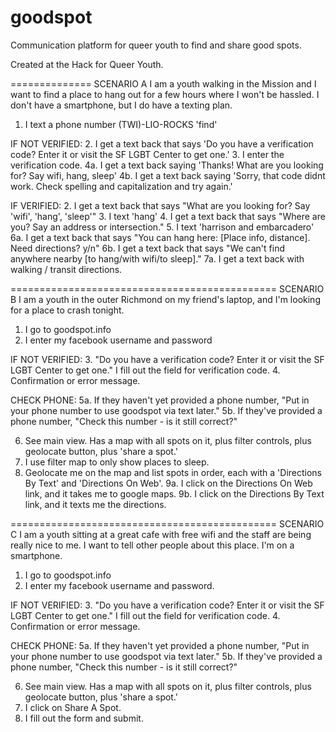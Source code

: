 goodspot
===========

Communication platform for queer youth to find and share good spots.

Created at the Hack for Queer Youth.

==============
SCENARIO A
I am a youth walking in the Mission and I want to find a place to hang out for a few hours where I won't be hassled. I don't have a smartphone, but I do have a texting plan.

1. I text a phone number (TWI)-LIO-ROCKS 'find'

IF NOT VERIFIED:
2. I get a text back that says 'Do you have a verification code? Enter it or visit the SF LGBT Center to get one.'
3. I enter the verification code.
4a. I get a text back saying 'Thanks! What are you looking for? Say wifi, hang, sleep'
4b. I get a text back saying 'Sorry, that code didnt work. Check spelling and capitalization and try again.'

IF VERIFIED:
2. I get a text back that says "What are you looking for? Say 'wifi', 'hang', 'sleep'"
3. I text 'hang'
4. I get a text back that says "Where are you? Say an address or intersection."
5. I text 'harrison and embarcadero'
6a. I get a text back that says "You can hang here: [Place info, distance]. Need directions? y/n"
6b. I get a text back that says "We can't find anywhere nearby [to hang/with wifi/to sleep]."
7a. I get a text back with walking / transit directions.

==============================================
SCENARIO B
I am a youth in the outer Richmond on my friend's laptop, and I'm looking for a place to crash tonight.

1. I go to goodspot.info
2. I enter my facebook username and password

IF NOT VERIFIED:
3. "Do you have a verification code? Enter it or visit the SF LGBT Center to get one." I fill out the field for verification code.
4. Confirmation or error message.

CHECK PHONE:
5a. If they haven't yet provided a phone number, "Put in your phone number to use goodspot via text later."
5b. If they've provided a phone number, "Check this number - is it still correct?"

6. See main view. Has a map with all spots on it, plus filter controls, plus geolocate button, plus 'share a spot.'
7. I use filter map to only show places to sleep.
8. Geolocate me on the map and list spots in order, each with a 'Directions By Text' and 'Directions On Web'.
9a. I click on the Directions On Web link, and it takes me to google maps.
9b. I click on the Directions By Text link, and it texts me the directions.

==============================================
SCENARIO C
I am a youth sitting at a great cafe with free wifi and the staff are being really nice to me. I want to tell other people about this place. I'm on a smartphone.

1. I go to goodspot.info
2. I enter my facebook username and password.

IF NOT VERIFIED:
3. "Do you have a verification code? Enter it or visit the SF LGBT Center to get one." I fill out the field for verification code.
4. Confirmation or error message.

CHECK PHONE:
5a. If they haven't yet provided a phone number, "Put in your phone number to use goodspot via text later."
5b. If they've provided a phone number, "Check this number - is it still correct?"

6. See main view. Has a map with all spots on it, plus filter controls, plus geolocate button, plus 'share a spot.'
7. I click on Share A Spot.
8. I fill out the form and submit.